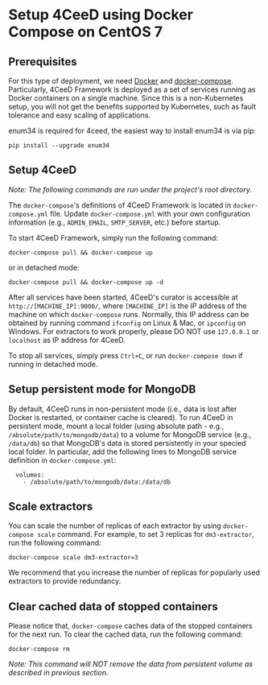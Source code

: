 Setup 4CeeD using Docker Compose on CentOS 7
====

## Prerequisites

For this type of deployment, we need [Docker](https://www.docker.com/get-docker) and [docker-compose](https://docs.docker.com/compose/). Particularly, 4CeeD Framework is deployed as a set of services running as Docker containers on a single machine. Since this is a non-Kubernetes setup, you will not get the benefits supported by Kubernetes, such as fault tolerance and easy scaling of applications.

enum34 is required for 4ceed, the easiest way to install enum34 is via pip:

```
pip install --upgrade enum34
```

## Setup 4CeeD

*Note: The following commands are run under the project's root directory.*

The `docker-compose`'s definitions of 4CeeD Framework is located in `docker-compose.yml` file. Update `docker-compose.yml` with your own configuration information (e.g., `ADMIN_EMAIL`, `SMTP_SERVER`, etc.) before startup.

To start 4CeeD Framework, simply run the following command:

```
docker-compose pull && docker-compose up
```

or in detached mode:

```
docker-compose pull && docker-compose up -d
```

After all services have been started, 4CeeD's curator is accessible at `http://[MACHINE_IP]:9000/`, where `[MACHINE_IP]` is the IP address of the machine on which `docker-compose` runs. Normally, this IP address can be obtained by running command `ifconfig` on Linux & Mac, or `ipconfig` on Windows. For extractors to work properly, please DO NOT use `127.0.0.1` or `localhost` as IP address for 4CeeD. 

To stop all services, simply press `Ctrl+C`, or run `docker-compose down` if running in detached mode.

## Setup persistent mode for MongoDB

By default, 4CeeD runs in non-persistent mode (i.e., data is lost after Docker is restarted, or container cache is cleared). To run 4CeeD in persistent mode, mount a local folder (using absolute path - e.g., `/absolute/path/to/mongodb/data`) to a volume for MongoDB service (e.g., `/data/db`) so that MongoDB's data is stored persistently in your specied local folder. In particular, add the following lines to MongoDB service definition in `docker-compose.yml`: 

```
  volumes:
    - /absolute/path/to/mongodb/data:/data/db
```

## Scale extractors

You can scale the number of replicas of each extractor by using `docker-compose scale` command. For example, to set 3 replicas for `dm3-extractor`, run the following command:

```
docker-compose scale dm3-extractor=3
``` 

We recommend that you increase the number of replicas for popularly used extractors to provide redundancy.

## Clear cached data of stopped containers

Please notice that, `docker-compose` caches data of the stopped containers for the next run. To clear the cached data, run the following command:

```
docker-compose rm
```

*Note: This command will NOT remove the data from persistent volume as described in previous section.*
